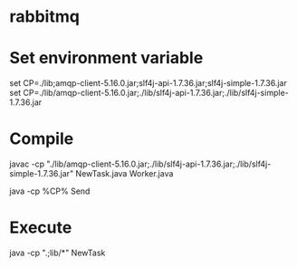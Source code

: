 # rabbitmq
# Set environment variable
set CP=./lib;amqp-client-5.16.0.jar;slf4j-api-1.7.36.jar;slf4j-simple-1.7.36.jar
set CP=./lib/amqp-client-5.16.0.jar;./lib/slf4j-api-1.7.36.jar;./lib/slf4j-simple-1.7.36.jar

# Compile
javac -cp "./lib/amqp-client-5.16.0.jar;./lib/slf4j-api-1.7.36.jar;./lib/slf4j-simple-1.7.36.jar" NewTask.java Worker.java

java -cp %CP% Send

# Execute
java -cp ".;lib/*" NewTask